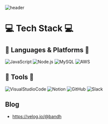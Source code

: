 ![header](https://capsule-render.vercel.app/api?type=waving&color=auto&height=300&section=header&text=Donghyeun02&fontSize=70)

  # 💻 Tech Stack 💻
  ## 🥕 Languages & Platforms 🥕
  ![JavaScript](https://img.shields.io/badge/JavaScript-F7DF1E?style=flat&logo=Java&logoColor=white)
  ![Node.js](https://img.shields.io/badge/Node.js-339933?style=flat&logo=Java&logoColor=white)
  ![MySQL](https://img.shields.io/badge/MySQL-4479A1?style=flat&logo=Java&logoColor=white)
  ![AWS](https://img.shields.io/badge/AmazonAWS-232F3E?style=flat&logo=Java&logoColor=white)
  <br>
  ## 🧰 Tools 🧰
 ![VisualStudioCode](https://img.shields.io/badge/VisualStudioCode-007ACC?style=flat&logo=Java&logoColor=white)
 ![Notion](https://img.shields.io/badge/Notion-000000?style=flat&logo=Java&logoColor=white)
 ![GitHub](https://img.shields.io/badge/GitHub-181717?style=flat&logo=Java&logoColor=white)
 ![Slack](https://img.shields.io/badge/Slack-4A154B?style=flat&logo=Java&logoColor=white)
 <br>
  ## Blog
   - https://velog.io/@bandh
